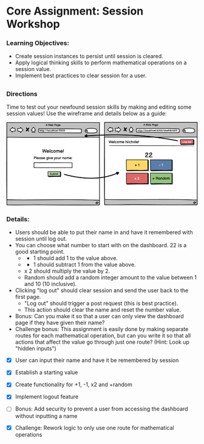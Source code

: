 # Core Assignment: Session Workshop

### Learning Objectives:

- Create session instances to persist until session is cleared.
- Apply logical thinking skills to perform mathematical operations on a session value.
- Implement best practices to clear session for a user.
##
### Directions
Time to test out your newfound session skills by making and editing some session values! Use the wireframe and details below as a guide:

![](asset/1666708530__SessionWorkshop.png)
### Details:
- Users should be able to put their name in and have it remembered with session until log out.
- You can choose what number to start with on the dashboard. 22 is a good starting point.
    - + 1 should add 1 to the value above.
    - - 1 should subtract 1 from the value above.
    - x 2 should multiply the value by 2.
    - Random should add a random integer amount to the value between 1 and 10 (10 inclusive).
- Clicking "log out" should clear session and send the user back to the first page.
    - "Log out" should trigger a post request (this is best practice).
    - This action should clear the name and reset the number value.
- Bonus: Can you make it so that a user can only view the dashboard page if they have given their name?
- Challenge bonus: This assignment is easily done by making separate routes for each mathematical operation, but can you write it so that all actions that affect the value go through just one route? (Hint: Look up "hidden inputs")

- [x] User can input their name and have it be remembered by session

- [x] Establish a starting value

- [x] Create functionality for +1, -1, x2 and +random

- [x] Implement logout feature

- [ ] Bonus: Add security to prevent a user from accessing the dashboard without inputting a name

- [x] Challenge: Rework logic to only use one route for mathematical operations
